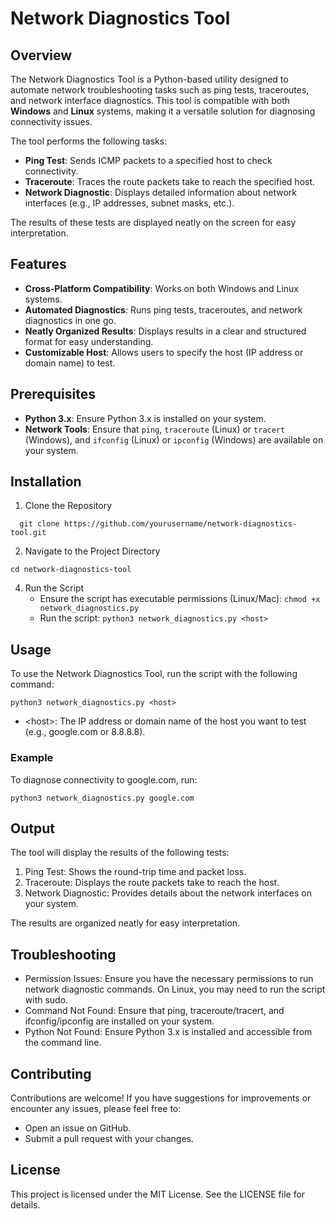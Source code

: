 # Network Diagnostics Tool

## Overview
The Network Diagnostics Tool is a Python-based utility designed to automate network troubleshooting tasks such as ping tests, traceroutes, and network interface diagnostics. This tool is compatible with both **Windows** and **Linux** systems, making it a versatile solution for diagnosing connectivity issues.

The tool performs the following tasks:
- **Ping Test**: Sends ICMP packets to a specified host to check connectivity.
- **Traceroute**: Traces the route packets take to reach the specified host.
- **Network Diagnostic**: Displays detailed information about network interfaces (e.g., IP addresses, subnet masks, etc.).

The results of these tests are displayed neatly on the screen for easy interpretation.

## Features
- **Cross-Platform Compatibility**: Works on both Windows and Linux systems.
- **Automated Diagnostics**: Runs ping tests, traceroutes, and network diagnostics in one go.
- **Neatly Organized Results**: Displays results in a clear and structured format for easy understanding.
- **Customizable Host**: Allows users to specify the host (IP address or domain name) to test.

## Prerequisites
- **Python 3.x**: Ensure Python 3.x is installed on your system.
- **Network Tools**: Ensure that `ping`, `traceroute` (Linux) or `tracert` (Windows), and `ifconfig` (Linux) or `ipconfig` (Windows) are available on your system.

## Installation
1. Clone the Repository
 ```
   git clone https://github.com/yourusername/network-diagnostics-tool.git
 ```
2. Navigate to the Project Directory
  ```
cd network-diagnostics-tool
 ```
4. Run the Script
   - Ensure the script has executable permissions (Linux/Mac): `chmod +x network_diagnostics.py`
   - Run the script: `python3 network_diagnostics.py <host>`

## Usage
To use the Network Diagnostics Tool, run the script with the following command:
```
python3 network_diagnostics.py <host>
```
- \<host\>: The IP address or domain name of the host you want to test (e.g., google.com or 8.8.8.8).

### Example
To diagnose connectivity to google.com, run:
```
python3 network_diagnostics.py google.com
```

## Output
The tool will display the results of the following tests:
1. Ping Test: Shows the round-trip time and packet loss.
2. Traceroute: Displays the route packets take to reach the host.
3. Network Diagnostic: Provides details about the network interfaces on your system.

The results are organized neatly for easy interpretation.

## Troubleshooting
- Permission Issues: Ensure you have the necessary permissions to run network diagnostic commands. On Linux, you may need to run the script with sudo.
- Command Not Found: Ensure that ping, traceroute/tracert, and ifconfig/ipconfig are installed on your system.
- Python Not Found: Ensure Python 3.x is installed and accessible from the command line.

## Contributing
Contributions are welcome! If you have suggestions for improvements or encounter any issues, please feel free to:
- Open an issue on GitHub.
- Submit a pull request with your changes.

## License
This project is licensed under the MIT License. See the LICENSE file for details.
   
